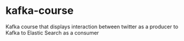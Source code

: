 # kafka-course
Kafka course that displays interaction between twitter as a producer to Kafka to Elastic Search as a consumer
